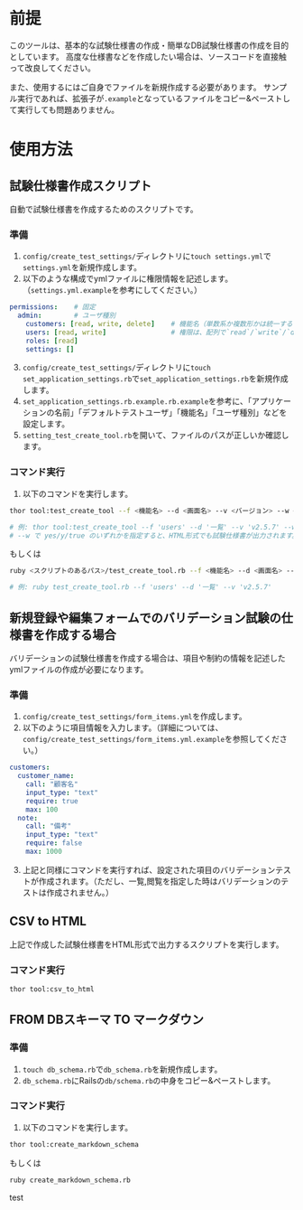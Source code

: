 # 前提

このツールは、基本的な試験仕様書の作成・簡単なDB試験仕様書の作成を目的としています。
高度な仕様書などを作成したい場合は、ソースコードを直接触って改良してください。

また、使用するにはご自身でファイルを新規作成する必要があります。
サンプル実行であれば、拡張子が`.example`となっているファイルをコピー&ペーストして実行しても問題ありません。

# 使用方法

## 試験仕様書作成スクリプト

自動で試験仕様書を作成するためのスクリプトです。

### 準備

1. `config/create_test_settings/`ディレクトリに`touch settings.yml`で`settings.yml`を新規作成します。
2. 以下のような構成でymlファイルに権限情報を記述します。（`settings.yml.example`を参考にしてください。）

```yml
permissions:    # 固定
  admin:        # ユーザ種別
    customers: [read, write, delete]    # 機能名（単数系か複数形かは統一することをお勧めします。）
    users: [read, write]                # 権限は、配列で`read`/`write`/`delete`を例のように記述します。
    roles: [read]
    settings: []
```

3. `config/create_test_settings/`ディレクトリに`touch set_application_settings.rb`で`set_application_settings.rb`を新規作成します。
4. `set_application_settings.rb.example.rb.example`を参考に、「アプリケーションの名前」「デフォルトテストユーザ」「機能名」「ユーザ種別」などを設定します。
5. `setting_test_create_tool.rb`を開いて、ファイルのパスが正しいか確認します。

### コマンド実行

1. 以下のコマンドを実行します。

```sh
thor tool:test_create_tool --f <機能名> --d <画面名> --v <バージョン> --w <yes or y or true>

# 例: thor tool:test_create_tool --f 'users' --d '一覧' --v 'v2.5.7' --w yes
# --w で yes/y/true のいずれかを指定すると、HTML形式でも試験仕様書が出力されます。
```

もしくは

```sh
ruby <スクリプトのあるパス>/test_create_tool.rb --f <機能名> --d <画面名> --v <バージョン>

# 例: ruby test_create_tool.rb --f 'users' --d '一覧' --v 'v2.5.7'
```

## 新規登録や編集フォームでのバリデーション試験の仕様書を作成する場合

バリデーションの試験仕様書を作成する場合は、項目や制約の情報を記述したymlファイルの作成が必要になります。

### 準備

1. `config/create_test_settings/form_items.yml`を作成します。
2. 以下のように項目情報を入力します。（詳細については、`config/create_test_settings/form_items.yml.example`を参照してください。）

```yml
customers:
  customer_name:
    call: "顧客名"
    input_type: "text"
    require: true
    max: 100
  note:
    call: "備考"
    input_type: "text"
    require: false
    max: 1000
```

3. 上記と同様にコマンドを実行すれば、設定された項目のバリデーションテストが作成されます。（ただし、一覧,閲覧を指定した時はバリデーションのテストは作成されません。）

## CSV to HTML

上記で作成した試験仕様書をHTML形式で出力するスクリプトを実行します。

### コマンド実行

```sh
thor tool:csv_to_html
```

## FROM DBスキーマ TO マークダウン

### 準備

1. `touch db_schema.rb`で`db_schema.rb`を新規作成します。
2. `db_schema.rb`にRailsの`db/schema.rb`の中身をコピー&ペーストします。

### コマンド実行

1. 以下のコマンドを実行します。

```sh
thor tool:create_markdown_schema
```

もしくは

```sh
ruby create_markdown_schema.rb
```

test